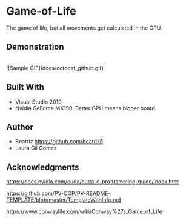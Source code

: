# Game-of-Life

The game of life, but all movements get calculated in the GPU. 

## Demonstration

<br />
![Sample GIF](docs/octocat_github.gif) 

## Built With

* Visual Studio 2019
* Nvidia GeForce MX150. Better GPU means bigger board.

## Author

* Beatriz https://github.com/beatriz5
* Laura Gil Gomez

## Acknowledgments

https://docs.nvidia.com/cuda/cuda-c-programming-guide/index.html

https://github.com/PV-COP/PV-README-TEMPLATE/blob/master/TemplateWithInfo.md

https://www.conwaylife.com/wiki/Conway%27s_Game_of_Life
